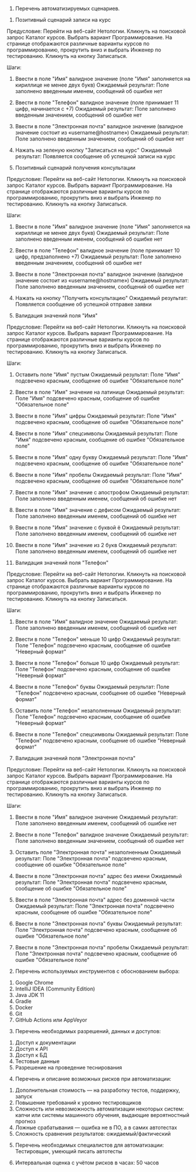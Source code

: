 1. Перечень автоматизируемых сценариев.

1) Позитивный сценарий записи на курс

Предусловие:
Перейти на веб-сайт Нетологии.
Кликнуть на поисковой запрос Каталог курсов.
Выбрать вариант Программирование.
На странице отображаются различные варианты курсов по программированию, прокрутить вниз и выбрать Инженер по тестированию.
Кликнуть на кнопку Записаться.

Шаги:
1) Ввести в поле "Имя" валидное значение (поле "Имя" заполняется на кириллице не менее двух букв)
   Ожидаемый результат:
   Поле заполнено введенным именем, сообщений об ошибке нет

2) Ввести в поле "Телефон" валидное значение (поле принимает 11 цифр, начинается с +7)
   Ожидаемый результат:
   Поле заполнено введенным значением, сообщений об ошибке нет

3) Ввести в поле "Электронная почта" валидное значение (валидное значение состоит из «username@hostname»)
   Ожидаемый результат:
   Поле заполнено введенным значением, сообщений об ошибке нет

4) Нажать на зеленую кнопку "Записаться на курс"
   Ожидаемый результат:
   Появляется сообщение об успешной записи на курс


   

2) Позитивный сценарий получения консультации

Предусловие:
Перейти на веб-сайт Нетологии.
Кликнуть на поисковой запрос Каталог курсов.
Выбрать вариант Программирование.
На странице отображаются различные варианты курсов по программированию, прокрутить вниз и выбрать Инженер по тестированию.
Кликнуть на кнопку Записаться.

Шаги:
1) Ввести в поле "Имя" валидное значение (поле "Имя" заполняется на кириллице не менее двух букв)
   Ожидаемый результат:
   Поле заполнено введенным именем, сообщений об ошибке нет

2) Ввести в поле "Телефон" валидное значение (поле принимает 10 цифр, предзаполнено +7)
   Ожидаемый результат:
   Поле заполнено введенным значением, сообщений об ошибке нет

3) Ввести в поле "Электронная почта" валидное значение (валидное значение состоит из «username@hostname»)
   Ожидаемый результат:
   Поле заполнено введенным значением, сообщений об ошибке нет

4) Нажать на кнопку "Получить консультацию"
   Ожидаемый результат:
   Появляется сообщение об успешной отправке заявки


   

3) Валидация значений поля "Имя"

Предусловие:
Перейти на веб-сайт Нетологии.
Кликнуть на поисковой запрос Каталог курсов.
Выбрать вариант Программирование.
На странице отображаются различные варианты курсов по программированию, прокрутить вниз и выбрать Инженер по тестированию.
Кликнуть на кнопку Записаться.

Шаги:
1) Оставить поле "Имя" пустым
   Ожидаемый результат:
   Поле "Имя" подсвечено красным, сообщение об ошибке "Обязательное поле"

2) Ввести в поле "Имя" значение на латинице
   Ожидаемый результат:
   Поле "Имя" подсвечено красным, сообщение об ошибке "Обязательное поле"

3) Ввести в поле "Имя" цифры
   Ожидаемый результат:
   Поле "Имя" подсвечено красным, сообщение об ошибке "Обязательное поле"

4) Ввести в поле "Имя" спецсимволы
   Ожидаемый результат:
   Поле "Имя" подсвечено красным, сообщение об ошибке "Обязательное поле"

5) Ввести в поле "Имя" одну букву
   Ожидаемый результат:
   Поле "Имя" подсвечено красным, сообщение об ошибке "Обязательное поле"

6) Ввести в поле "Имя" пробелы
   Ожидаемый результат:
   Поле "Имя" подсвечено красным, сообщение об ошибке "Обязательное поле"

7) Ввести в поле "Имя" значение с апострофом
   Ожидаемый результат:
   Поле заполнено введенным именем, сообщений об ошибке нет

8) Ввести в поле "Имя" значение с дефисом
   Ожидаемый результат:
   Поле заполнено введенным именем, сообщений об ошибке нет

9) Ввести в поле "Имя" значение с буквой ё
   Ожидаемый результат:
   Поле заполнено введенным именем, сообщений об ошибке нет

10) Ввести в поле "Имя" значение из 2 букв
    Ожидаемый результат:
    Поле заполнено введенным именем, сообщений об ошибке нет




4) Валидация значений поля "Телефон"

Предусловие:
Перейти на веб-сайт Нетологии.
Кликнуть на поисковой запрос Каталог курсов.
Выбрать вариант Программирование.
На странице отображаются различные варианты курсов по программированию, прокрутить вниз и выбрать Инженер по тестированию.
Кликнуть на кнопку Записаться.

Шаги:
1) Ввести в поле "Имя" валидное значение
   Ожидаемый результат:
   Поле заполнено введенным именем, сообщений об ошибке нет

2) Ввести в поле "Телефон" меньше 10 цифр
   Ожидаемый результат:
   Поле "Телефон" подсвечено красным, сообщение об ошибке "Неверный формат"

3) Ввести в поле "Телефон" больше 10 цифр
   Ожидаемый результат:
   Поле "Телефон" подсвечено красным, сообщение об ошибке "Неверный формат"

4) Ввести в поле "Телефон" буквы
   Ожидаемый результат:
   Поле "Телефон" подсвечено красным, сообщение об ошибке "Неверный формат"

5) Оставить поле "Телефон" незаполненным
   Ожидаемый результат:
   Поле "Телефон" подсвечено красным, сообщение об ошибке "Неверный формат"

6) Ввести в поле "Телефон" спецсимволы
   Ожидаемый результат:
   Поле "Телефон" подсвечено красным, сообщение об ошибке "Неверный формат"




5) Валидация значений поля "Электронная почта"

Предусловие:
Перейти на веб-сайт Нетологии.
Кликнуть на поисковой запрос Каталог курсов.
Выбрать вариант Программирование.
На странице отображаются различные варианты курсов по программированию, прокрутить вниз и выбрать Инженер по тестированию.
Кликнуть на кнопку Записаться.

Шаги:
1) Ввести в поле "Имя" валидное значение
   Ожидаемый результат:
   Поле заполнено введенным именем, сообщений об ошибке нет

2) Ввести в поле "Телефон" валидное значение
   Ожидаемый результат:
   Поле заполнено введенным значением, сообщений об ошибке нет

3) Оставить поле "Электронная почта" незаполненным
   Ожидаемый результат:
   Поле "Электронная почта" подсвечено красным, сообщение об ошибке "Обязательное поле"

4) Ввести в поле "Электронная почта" адрес без имени
   Ожидаемый результат:
   Поле "Электронная почта" подсвечено красным, сообщение об ошибке "Обязательное поле"

5) Ввести в поле "Электронная почта" адрес без доменной части
   Ожидаемый результат:
   Поле "Электронная почта" подсвечено красным, сообщение об ошибке "Обязательное поле"

6) Ввести в поле "Электронная почта" буквы
   Ожидаемый результат:
   Поле "Электронная почта" подсвечено красным, сообщение об ошибке "Обязательное поле"

7) Ввести в поле "Электронная почта" пробелы
   Ожидаемый результат:
   Поле "Электронная почта" подсвечено красным, сообщение об ошибке "Обязательное поле"



2. Перечень используемых инструментов с обоснованием выбора:
1) Google Chrome
2) IntelliJ IDEA (Community Edition)
3) Java JDK 11
4) Gradle
5) Docker
5) Git
6) GitHub Actions или AppVeyor


3. Перечень необходимых разрешений, данных и доступов:
1) Доступ к документации
2) Доступ к API
3) Доступ к БД
4) Тестовые данные
5) Разрешение на проведение теснирования


4. Перечень и описание возможных рисков при автоматизации:

1) Дополнительная стоимость — на разработку тестов, поддержку, запуск
2) Повышение требований к уровню тестировщиков 
3) Сложность или невозможность автоматизации некоторых систем: капчи
или системы машинного обучения, выдающие вероятностный прогноз
4) Ложные срабатывания — ошибка не в ПО, а в самих автотестах
5) Сложность сравнения результатов: ожидаемый/фактический


5. Перечень необходимых специалистов для автоматизации: Тестировщик, умеющий писать автотесты


6. Интервальная оценка с учётом рисков в часах: 50 часов